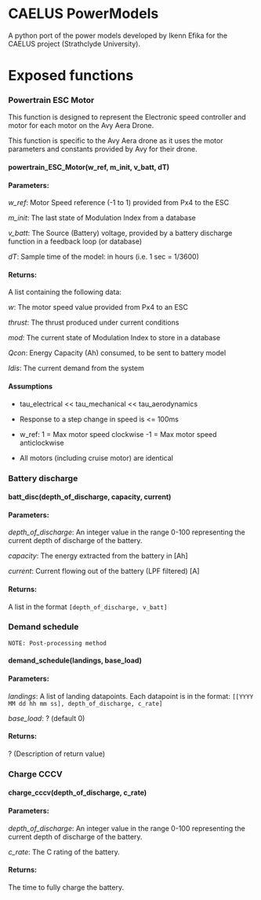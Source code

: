 # CAELUS PowerModels
A python port of the power models developed by Ikenn Efika for the CAELUS project (Strathclyde University).

# Exposed functions

### Powertrain ESC Motor
This function is designed to represent the Electronic speed controller and motor for each motor on the Avy Aera Drone. 

This function is specific to the Avy Aera drone as it uses the motor parameters and constants provided by Avy for their drone.

#### powertrain_ESC_Motor(w_ref, m_init, v_batt, dT)
#### Parameters:
*w_ref*:
Motor Speed reference (-1 to 1) provided from Px4 to the ESC

*m_init*:
The last state of Modulation Index from a database

*v_batt*:
The Source (Battery) voltage, provided by a battery discharge function in a feedback loop (or database)

*dT*:
Sample time of the model: in hours (i.e. 1 sec =  1/3600)

#### Returns:
A list containing the following data:

*w*:
The motor speed value provided from Px4 to an ESC

*thrust*:
The thrust produced under current conditions

*mod*:
The current state of Modulation Index to store in a database

*Qcon*:
Energy Capacity (Ah) consumed, to be sent to battery model

*Idis*:
The current demand from the system


#### Assumptions
* tau_electrical << tau_mechanical << tau_aerodynamics

* Response to a step change in speed is <= 100ms

* w_ref: 1 = Max motor speed clockwise -1 = Max motor speed anticlockwise

* All motors (including cruise motor) are identical

### Battery discharge
#### batt_disc(depth_of_discharge, capacity, current)
#### Parameters:

*depth_of_discharge*:
An integer value in the range 0-100 representing the current depth of discharge of the battery.

*capacity*:
The energy extracted from the battery in [Ah]

*current*:
Current flowing out of the battery (LPF filtered) [A]

#### Returns:
A list in the format `[depth_of_discharge, v_batt]`

### Demand schedule
`NOTE: Post-processing method`

#### demand_schedule(landings, base_load)
#### Parameters: 

*landings*:
A list of landing datapoints.
Each datapoint is in the format:
`[[YYYY MM dd hh mm ss], depth_of_discharge, c_rate]`

*base_load*: ? (default 0)

#### Returns:
? (Description of return value)

### Charge CCCV
#### charge_cccv(depth_of_discharge, c_rate)
#### Parameters:
*depth_of_discharge*:
An integer value in the range 0-100 representing the current depth of discharge of the battery.

*c_rate*:
The C rating of the battery.

#### Returns:
The time to fully charge the battery. 
